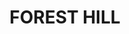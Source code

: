 ---
lastmod: '2025-04-06T06:05:20+00:00'
latitude: -35.162259
layout: suburb
longitude: 147.463477
postcode: '2651'
state: NSW
title: FOREST HILL
url: /nsw/forest-hill/
---